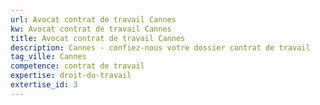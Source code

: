 ```yaml
---
url: Avocat contrat de travail Cannes
kw: Avocat contrat de travail Cannes
title: Avocat contrat de travail Cannes
description: Cannes - confiez-nous votre dossier contrat de travail
tag_ville: Cannes
competence: contrat de travail
expertise: droit-du-travail
extertise_id: 3
---
```

